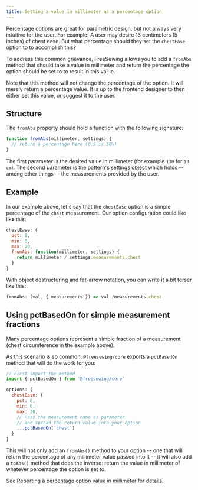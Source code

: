 ```yaml
---
title: Setting a value in millimeter as a percentage option
---
```


Percentage options are great for parametric design, but not always
very intuitive for the user. For example: A user may desire 13
centimeters (5 inches) of chest ease. But what percentage should
they set the `chestEase` option to to accomplish this?

To address this common grievance, FreeSewing allows you to add a
`fromAbs` method that should take a value in millimeter and
return the percentage the option should be set to to result in this
value.

<Note>

Note that this method will not change the percentage of the option.
It will merely return a percentage value. It is up to the
frontend designer to then either set this value, or suggest it to
the user.

</Note>

## Structure

The `fromAbs` property should hold a function with the following
signature:

```js
function fromAbs(millimeter, settings) {
  // return a percentage here (0.5 is 50%)
}
```

The first parameter is the desired value in millimeter (for example
`130` for `13 cm`).
The second parameter is the pattern's [settings](/reference/settings) object
which holds -- among other things -- the measurements provided by the user.

## Example

In our example above, let's say that the `chestEase` option is
a simple percentage of the `chest` measurement. Our option
configuration could like like this:

```js
chestEase: {
  pct: 8,
  min: 0,
  max: 20,
  fromAbs: function(millimeter, settings) {
    return millimeter / settings.measurements.chest
  }
}
```

With object destructuring and fat-arrow notation,
you can write it a bit terser like this:

```js
fromAbs: (val, { measurements }) => val /measurements.chest
```

## Using pctBasedOn for simple measurement fractions

Many percentage options represent a simple fraction of a measurement
(chest circumference in the example above).

As this scenario is so common, `@freesewing/core` exports a `pctBasedOn` method
that will do the work for you:

```js
// First import the method
import { pctBasedOn } from '@freesewing/core'

options: {
  chestEase: {
    pct: 8,
    min: 0,
    max: 20,
    // Pass the measurement name as parameter
    // and spread the return value into your option
    ...pctBasedOn('chest')
  }
}
```

This will not only add an `fromAbs()` method to your option --
one that will return the percentage of any millimeter value passed into it --
it will also add a `toAbs()` method that does the inverse: return the
value in millimeter of whatever percentage the option is set to.

See [Reporting a percentage option value in
millimeter](/reference/api/part/config/options/pct/toabs) for details.

